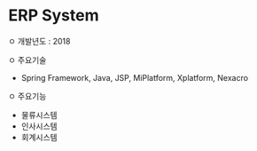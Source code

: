 # ERP System
ㅇ 개발년도 : 2018

ㅇ 주요기술 
  - Spring Framework, Java, JSP, MiPlatform, Xplatform, Nexacro

ㅇ 주요기능
  - 물류시스템
  - 인사시스템
  - 회계시스템
